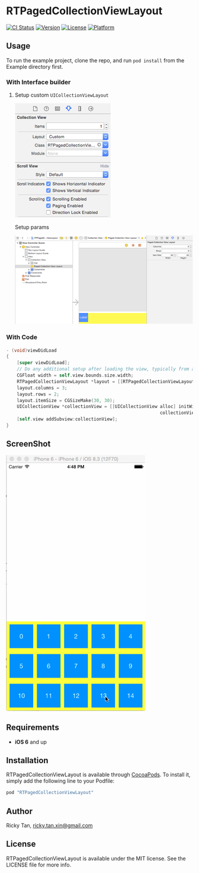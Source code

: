 # RTPagedCollectionViewLayout

[![CI Status](http://img.shields.io/travis/benfen/RTPagedCollectionViewLayout.svg?style=flat)](https://travis-ci.org/rickytan/RTPagedCollectionViewLayout)
[![Version](https://img.shields.io/cocoapods/v/RTPagedCollectionViewLayout.svg?style=flat)](http://cocoapods.org/pods/RTPagedCollectionViewLayout)
[![License](https://img.shields.io/cocoapods/l/RTPagedCollectionViewLayout.svg?style=flat)](http://cocoapods.org/pods/RTPagedCollectionViewLayout)
[![Platform](https://img.shields.io/cocoapods/p/RTPagedCollectionViewLayout.svg?style=flat)](http://cocoapods.org/pods/RTPagedCollectionViewLayout)

## Usage

To run the example project, clone the repo, and run `pod install` from the Example directory first.

### With Interface builder

1. Setup custom `UICollectionViewLayout`

   ![Custom Layout](./ScreenShot/s0.png)

   Setup params

   ![Params](./ScreenShot/s1.png)

### With Code

```objective-c
- (void)viewDidLoad
{
    [super viewDidLoad];
	// Do any additional setup after loading the view, typically from a nib.
    CGFloat width = self.view.bounds.size.width;
    RTPagedCollectionViewLayout *layout = [[RTPagedCollectionViewLayout alloc] init];
    layout.columns = 3;
    layout.rows = 2;
    layout.itemSize = CGSizeMake(30, 30);
    UICollectionView *collectionView = [[UICollectionView alloc] initWithFrame:CGRectMake(0, 0, width, 240)
                                                          collectionViewLayout:layout];
    [self.view addSubview:collectionView];
}
```

## ScreenShot

![](./ScreenShot/anim.gif)

## Requirements

* **iOS 6** and up

## Installation

RTPagedCollectionViewLayout is available through [CocoaPods](http://cocoapods.org). To install
it, simply add the following line to your Podfile:

```ruby
pod "RTPagedCollectionViewLayout"
```

## Author

Ricky Tan, <ricky.tan.xin@gmail.com>

## License

RTPagedCollectionViewLayout is available under the MIT license. See the LICENSE file for more info.